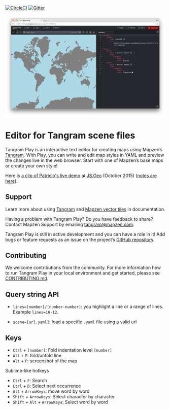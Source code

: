 [![CircleCI](https://img.shields.io/circleci/project/tangrams/tangram-play.svg?style=flat-square)](https://circleci.com/gh/tangrams/tangram-play/)
[![Gitter](https://img.shields.io/gitter/room/nwjs/nw.js.svg?style=flat-square)](https://gitter.im/tangrams/tangram-chat)

![](meta/screenshot.png)

# Editor for Tangram scene files

Tangram Play is an interactive text editor for creating maps using Mapzen’s [Tangram](https://mapzen.com/products/tangram/). With Play, you can write and edit map styles in YAML and preview the changes live in the web browser. Start with one of Mapzen’s base maps or create your own style!

Here is [a clip of Patricio's live demo](https://twitter.com/ajturner/status/652186516194762752/video/1) at [JS.Geo](http://www.jsgeo.com/) (October 2015) ([notes are here](https://github.com/mapzen/presentations/tree/master/08-2015-JSGEO)).

## Support

Learn more about using [Tangram](https://mapzen.com/documentation/tangram) and [Mapzen vector tiles](https://mapzen.com/documentation/vector-tiles/) in documentation.

Having a problem with Tangram Play? Do you have feedback to share? Contact Mapzen Support by emailing [tangram@mapzen.com](mailto:tangram@mapzen.com).

Tangram Play is still in active development and you can have a role in it! Add bugs or feature requests as an issue on the project’s [GitHub repository](https://github.com/tangrams/tangram-play/issues).

## Contributing

We welcome contributions from the community. For more information how to run Tangram Play in your local environment and get started, please see [CONTRIBUTING.md](https://github.com/tangrams/tangram-play/blob/master/CONTRIBUTING.md).

## Query string API

* ```lines=[number]/[number-number]```: you highlight a line or a range of lines. Example ```lines=10-12```.

* ```scene=[url.yaml]```: load a specific ```.yaml``` file using a valid url

## Keys

* ```Ctrl``` + ```[number]```: Fold indentation level ```[number]```
* ```Alt``` + ```F```: fold/unfold line
* ```Alt``` + ```P```: screenshot of the map

Sublime-like hotkeys
* ```Ctrl``` + ```F```: Search
* ```Ctrl``` + ```D```: Select next occurrence
* ```Alt``` + ```ArrowKeys```: move word by word
* ```Shift``` + ```ArrowKeys```: Select character by character
* ```Shift``` + ```Alt``` + ```ArrowKeys```: Select word by word

